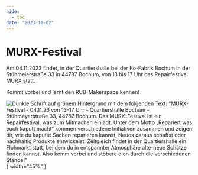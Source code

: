 ```yaml
---
hide:
  - toc
date: "2023-11-02"  
---
```



# MURX-Festival 

Am 04.11.2023 findet, in der Quartiershalle bei der Ko-Fabrik Bochum in der Stühmeierstraße 33 in 44787 Bochum, von 13 bis 17 Uhr das Repairfestival MURX statt. 

Kommt vorbei und lernt den RUB-Makerspace kennen! 

![Dunkle Schrift auf grünem Hintergrund mit dem folgenden Text: "MURX-Festival - 04.11.23 von 13-17 Uhr - Quartiershalle Bochum - Stühmeyerstraße 33, 44787 Bochum. Das MURX-Festival ist ein Repairfestival, was zum Mitmachen einlädt. Unter dem Motto „Repariert was euch kaputt macht“ kommen verschiedene Initiativen zusammen und zeigen dir, wie du kaputte Sachen reparieren kannst, Neues daraus schaffst oder nachhaltig Produkte entwickelst. Zeitgleich findet in der Quartiershalle ein Flohmarkt statt, bei dem du in entspannter Atmosphäre alte-neue Schätze finden kannst. Also komm vorbei und stöbere dich durch die verschiedenen Stände!"​](../medien/2023-11-02.jpg){ width="45%" } 